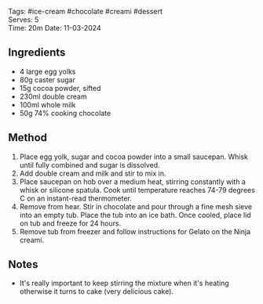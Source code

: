 Tags: #ice-cream #chocolate #creami #dessert    
Serves: 5  
Time: 20m
Date: 11-03-2024  

## Ingredients

- 4 large egg yolks
- 80g caster sugar
- 15g cocoa powder, sifted
- 230ml double cream
- 100ml whole milk
- 50g 74% cooking chocolate

## Method

1.   Place egg yolk, sugar and cocoa powder into a small saucepan. Whisk until fully combined and sugar is dissolved.
2. Add double cream and milk and stir to mix in.
3. Place saucepan on hob over a medium heat, stirring constantly with a whisk or silicone spatula. Cook until temperature reaches 74-79 degrees C on an instant-read thermometer.
4. Remove from hear. Stir in chocolate and pour through a fine mesh sieve into an empty tub. Place the tub into an ice bath. Once cooled, place lid on tub and freeze for 24 hours.
5. Remove tub from freezer and follow instructions for Gelato on the Ninja creami.

## Notes

- It's really important to keep stirring the mixture when it's heating otherwise it turns to cake (very delicious cake).